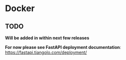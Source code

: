 # Docker

## TODO

**Will be added in within next few releases**

**For now please see FastAPI deployment documentation**: https://fastapi.tiangolo.com/deployment/